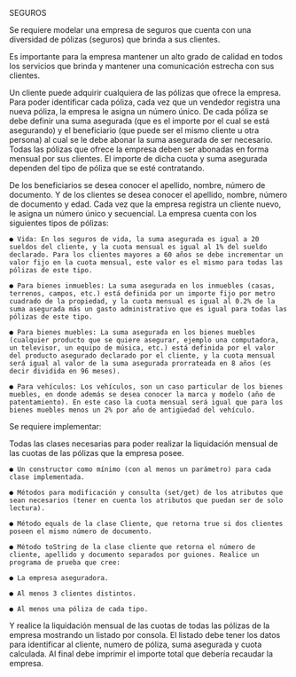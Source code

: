 SEGUROS

Se requiere modelar una empresa de seguros que cuenta con una diversidad de pólizas
(seguros) que brinda a sus clientes.

Es importante para la empresa mantener un alto grado de calidad en todos los servicios que
brinda y mantener una comunicación estrecha con sus clientes.

Un cliente puede adquirir cualquiera de las pólizas que ofrece la empresa. Para poder identificar
cada póliza, cada vez que un vendedor registra una nueva póliza, la empresa le asigna un
número único. De cada póliza se debe definir una suma asegurada (que es el importe por el
cual se está asegurando) y el beneficiario (que puede ser el mismo cliente u otra persona) al
cual se le debe abonar la suma asegurada de ser necesario.
Todas las pólizas que ofrece la empresa deben ser abonadas en forma mensual por sus
clientes. El importe de dicha cuota y suma asegurada dependen del tipo de póliza que se esté
contratando.

De los beneficiarios se desea conocer el apellido, nombre, número de documento. Y de los
clientes se desea conocer el apellido, nombre, número de documento y edad.
Cada vez que la empresa registra un cliente nuevo, le asigna un número único y secuencial.
La empresa cuenta con los siguientes tipos de pólizas:

    ● Vida: En los seguros de vida, la suma asegurada es igual a 20 sueldos del cliente, y la cuota mensual es igual al 1% del sueldo declarado. Para los clientes mayores a 60 años se debe incrementar un valor fijo en la cuota mensual, este valor es el mismo para todas las pólizas de este tipo.

    ● Para bienes inmuebles: La suma asegurada en los inmuebles (casas, terrenos, campos, etc.) está definida por un importe fijo por metro cuadrado de la propiedad, y la cuota mensual es igual al 0.2% de la suma asegurada más un gasto administrativo que es igual para todas las pólizas de este tipo.

    ● Para bienes muebles: La suma asegurada en los bienes muebles (cualquier producto que se quiere asegurar, ejemplo una computadora, un televisor, un equipo de música, etc.) está definida por el valor del producto asegurado declarado por el cliente, y la cuota mensual será igual al valor de la suma asegurada prorrateada en 8 años (es decir dividida en 96 meses).

    ● Para vehículos: Los vehículos, son un caso particular de los bienes muebles, en donde además se desea conocer la marca y modelo (año de patentamiento). En este caso la cuota mensual será igual que para los bienes muebles menos un 2% por año de antigüedad del vehículo.

Se requiere implementar:

Todas las clases necesarias para poder realizar la liquidación mensual de las cuotas de las
pólizas que la empresa posee.

    ● Un constructor como mínimo (con al menos un parámetro) para cada clase implementada.

    ● Métodos para modificación y consulta (set/get) de los atributos que sean necesarios (tener en cuenta los atributos que puedan ser de solo lectura).

    ● Método equals de la clase Cliente, que retorna true si dos clientes poseen el mismo número de documento.
    
    ● Método toString de la clase cliente que retorna el número de cliente, apellido y documento separados por guiones. Realice un programa de prueba que cree:
    
    ● La empresa aseguradora.
    
    ● Al menos 3 clientes distintos.
    
    ● Al menos una póliza de cada tipo.

Y realice la liquidación mensual de las cuotas de todas las pólizas de la empresa mostrando un
listado por consola. El listado debe tener los datos para identificar al cliente, numero de póliza,
suma asegurada y cuota calculada. Al final debe imprimir el importe total que debería recaudar
la empresa. 
